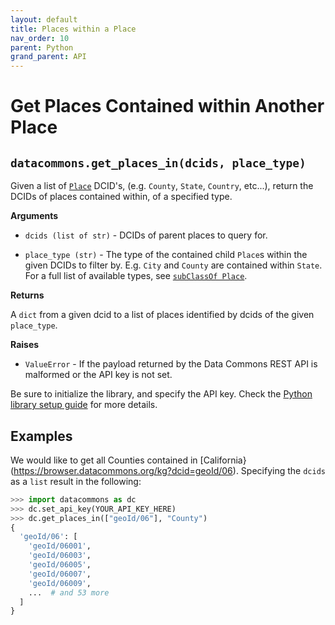 ```yaml
---
layout: default
title: Places within a Place
nav_order: 10
parent: Python
grand_parent: API
---
```


# Get Places Contained within Another Place

## `datacommons.get_places_in(dcids, place_type)`

Given a list of [`Place`](https://browser.datacommons.org/kg?dcid=Place) DCID's,
(e.g. `County`, `State`, `Country`, etc...), return the DCIDs of places
contained within, of a specified type.


**Arguments**

*   `dcids (list of str)` - DCIDs of parent places to query for.

*   `place_type (str)` - The type of the contained child `Place`s within the given
    DCIDs to filter by. E.g. `City` and `County` are contained within `State`. For a
    full list of available types, see [`subClassOf Place`](https://browser.datacommons.org/kg?dcid=Place).

**Returns**

A `dict` from a given dcid to a list of places identified by dcids of the given
`place_type`.

**Raises**

*   `ValueError` - If the payload returned by the Data Commons REST API is malformed or the API key is not set.

Be sure to initialize the library, and specify the API key. Check the [Python library setup guide](/api/python/) for more details.

## Examples

We would like to get all Counties contained in
[California}(https://browser.datacommons.org/kg?dcid=geoId/06). Specifying the
`dcids` as a `list` result in the following:

```python
>>> import datacommons as dc
>>> dc.set_api_key(YOUR_API_KEY_HERE)
>>> dc.get_places_in(["geoId/06"], "County")
{
  'geoId/06': [
    'geoId/06001',
    'geoId/06003',
    'geoId/06005',
    'geoId/06007',
    'geoId/06009',
    ...  # and 53 more
  ]
}
```